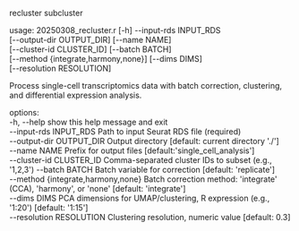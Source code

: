 recluster subcluster


usage: 20250308_recluster.r [-h] --input-rds INPUT_RDS  
                            [--output-dir OUTPUT_DIR] [--name NAME]  
                            [--cluster-id CLUSTER_ID] [--batch BATCH]  
                            [--method {integrate,harmony,none}] [--dims DIMS]  
                            [--resolution RESOLUTION]  

Process single-cell transcriptomics data with batch correction, clustering,  
and differential expression analysis.  

options:  
  -h, --help            show this help message and exit  
  --input-rds INPUT_RDS   Path to input Seurat RDS file (required)  
  --output-dir OUTPUT_DIR  Output directory [default: current directory './']  
  --name NAME           Prefix for output files [default:'single_cell_analysis']  
  --cluster-id CLUSTER_ID  Comma-separated cluster IDs to subset (e.g., '1,2,3')
  --batch BATCH         Batch variable for correction [default: 'replicate']  
  --method {integrate,harmony,none}   Batch correction method: 'integrate' (CCA), 'harmony',   or 'none' [default: 'integrate']  
  --dims DIMS           PCA dimensions for UMAP/clustering, R expression (e.g., '1:20') [default: '1:15']  
  --resolution RESOLUTION Clustering resolution, numeric value [default: 0.3]  
